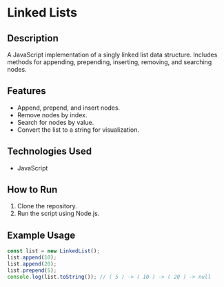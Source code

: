 # Linked Lists

## Description
A JavaScript implementation of a singly linked list data structure. Includes methods for appending, prepending, inserting, removing, and searching nodes.

## Features
- Append, prepend, and insert nodes.
- Remove nodes by index.
- Search for nodes by value.
- Convert the list to a string for visualization.

## Technologies Used
- JavaScript

## How to Run
1. Clone the repository.
2. Run the script using Node.js.

## Example Usage
```javascript
const list = new LinkedList();
list.append(10);
list.append(20);
list.prepend(5);
console.log(list.toString()); // ( 5 ) -> ( 10 ) -> ( 20 ) -> null